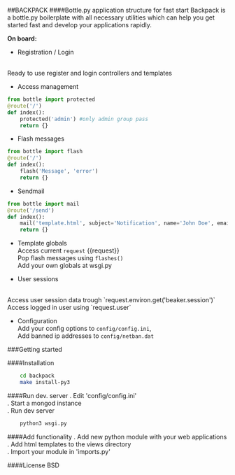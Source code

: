 ##BACKPACK
####Bottle.py application structure for fast start
Backpack is a bottle.py boilerplate with all necessary utilities which can help you get started fast and develop your applications rapidly.
<br>

**On board:**


- Registration / Login
<br>
Ready to use register and login controllers and templates

- Access management
```python
from bottle import protected
@route('/')
def index():
	protected('admin') #only admin group pass
	return {}
```

- Flash messages
```python
from bottle import flash
@route('/')
def index():
	flash('Message', 'error')
	return {}
```

- Sendmail
```python
from bottle import mail
@route('/send')
def index():
	mail('template.html', subject='Notification', name='John Doe', email='johndoe@host.tld', **template_ctx)
	return {}
```

- Template globals<br>
Access current `request` {{request}}<br>
Pop flash messages using `flashes()`<br>
Add your own globals at wsgi.py<br>

- User sessions
<br>
Access user session data trough `request.environ.get('beaker.session')`<br>
Access logged in user using `request.user`

- Configuration<br>
Add your config options to `config/config.ini`,<br>
Add banned ip addresses to `config/netban.dat`


###Getting started

####Installation
```sh
	cd backpack
	make install-py3
```

####Run dev. server
. Edit 'config/config.ini' <br>
. Start a mongod instance <br>
. Run dev server <br>
```sh
	python3 wsgi.py
```

####Add functionality
. Add new python module with your web applications <br>
. Add html templates to the views directory <br>
. Import your module in 'imports.py' <br>

####License
BSD
